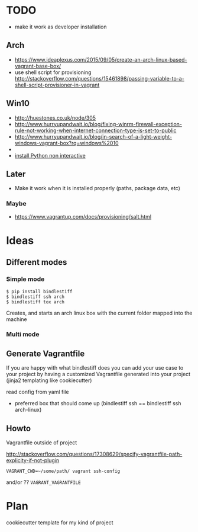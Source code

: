 # TODO

* make it work as developer installation

## Arch

* https://www.ideaplexus.com/2015/09/05/create-an-arch-linux-based-vagrant-base-box/
* use shell script for provisioning http://stackoverflow.com/questions/15461898/passing-variable-to-a-shell-script-provisioner-in-vagrant

## Win10

* http://huestones.co.uk/node/305
* http://www.hurryupandwait.io/blog/fixing-winrm-firewall-exception-rule-not-working-when-internet-connection-type-is-set-to-public
* http://www.hurryupandwait.io/blog/in-search-of-a-light-weight-windows-vagrant-box?rq=windows%2010
* 
* [install Python non interactive](http://stackoverflow.com/questions/6441353/non-interactive-installation-of-an-additional-python-environment-on-a-computer-w)


## Later

* Make it work when it is installed properly (paths, package data, etc)

### Maybe

* https://www.vagrantup.com/docs/provisioning/salt.html

# Ideas

## Different modes

### Simple mode

    $ pip install bindlestiff
    $ bindlestiff ssh arch
    $ bindlestiff tox arch

Creates, and starts an arch linux box with the current folder mapped into the machine

### Multi mode

## Generate Vagrantfile

If you are happy with what bindlestiff does you can add your use case to your project by having a customized Vagrantfile generated into your project (jinja2 templating like cookiecutter)

read config from yaml file

* preferred box that should come up (bindlestiff ssh == bindlestiff ssh arch-linux)


## Howto

Vagrantfile outside of project

http://stackoverflow.com/questions/17308629/specify-vagrantfile-path-explicity-if-not-plugin

`VAGRANT_CWD=~/some/path/ vagrant ssh-config`

and/or ?? `VAGRANT_VAGRANTFILE`


# Plan


cookiecutter template for my kind of project
